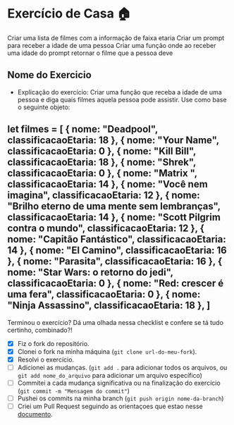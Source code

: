 # Exercício de Casa 🏠 

Criar uma lista de filmes com a informação de faixa etaria
Criar um prompt para receber a idade de uma pessoa
Criar uma função onde ao receber uma idade do prompt retornar o filme que a pessoa deve



## Nome do Exercicio

- Explicação do exercício: Criar uma função que receba a idade de uma pessoa e diga quais filmes aquela pessoa pode assistir. Use como base o seguinte objeto:

let filmes = [
  {
    nome: "Deadpool",
    classificacaoEtaria: 18 
  },
  {
    nome: "Your Name",
    classificacaoEtaria: 0
  },
  {
    nome: "Kill Bill",
    classificacaoEtaria: 18
  },
  {
    nome: "Shrek",
    classificacaoEtaria: 0 
  },
  {
    nome: "Matrix ",
    classificacaoEtaria: 14 
  },
  {
    nome: "Você nem imagina",
    classificacaoEtaria: 12
  },
  {
    nome: "Brilho eterno de uma mente sem lembranças",
    classificacaoEtaria: 14
  },
  {
    nome: "Scott Pilgrim contra o mundo",
    classificacaoEtaria: 12
  },
  {
    nome: "Capitão Fantástico",
    classificacaoEtaria: 14
  },
  {
    nome: "El Camino",
    classificacaoEtaria: 16 
  },
  {
    nome: "Parasita",
    classificacaoEtaria: 16 
  },
  {
    nome: "Star Wars: o retorno do jedi",
    classificacaoEtaria: 0
  },
  {
    nome: "Red: crescer é uma fera",
    classificacaoEtaria: 0
  },
  {
    nome: "Ninja Assassino",
    classificacaoEtaria: 18
  },
]
---

Terminou o exercício? Dá uma olhada nessa checklist e confere se tá tudo certinho, combinado?!

- [x] Fiz o fork do repositório.
- [x] Clonei o fork na minha máquina (`git clone url-do-meu-fork`).
- [x] Resolvi o exercício.
- [ ] Adicionei as mudanças. (`git add .` para adicionar todos os arquivos, ou `git add nome_do_arquivo` para adicionar um arquivo específico)
- [ ] Commitei a cada mudança significativa ou na finalização do exercício (`git commit -m "Mensagem do commit"`)
- [ ] Pushei os commits na minha branch (`git push origin nome-da-branch`)
- [ ] Criei um Pull Request seguindo as orientaçoes que estao nesse [documento](https://github.com/mflilian/repo-example/blob/main/exercicios/para-casa/instrucoes-pull-request.md).
